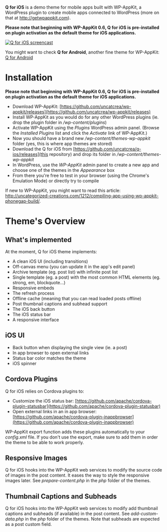 <!--
Theme Name: Q for iOS
Description: A clean and simple iOS app news theme featuring: back button, content refresh, custom post types, embeds, infinite list, network detection, off-canvas menu, offline content, pages, posts, responsive, touch, transitions
Version: 1.0.6
Theme URI: https://github.com/uncatcrea/q-ios/
Author: Uncategorized Creations			
Author URI: http://uncategorized-creations.com	
WP-AppKit Version Required: >= 0.6
License: GPL-2.0+
License URI: http://www.gnu.org/licenses/gpl-2.0.txt
Copyright: 2016 Uncategorized Creations	
-->

**Q for iOS** is a demo theme for mobile apps built with WP-AppKit, a WordPress plugin to create mobile apps connected to WordPress (more on that at http://getwpappkit.com).

**Please note that beginning with WP-AppKit 0.6, Q for iOS is pre-installed on plugin activation as the default theme for iOS applications.**

[![Q for iOS screencast](https://cloud.githubusercontent.com/assets/6179747/16109069/3ce3516c-33a7-11e6-8b90-507d661a3ffc.png)](https://www.youtube.com/watch?v=jkjtkH6wDys)

You might want to check **Q for Android**, another fine theme for WP-AppKit: [Q for Android](https://github.com/uncatcrea/q-android)

# Installation

**Please note that beginning with WP-AppKit 0.6, Q for iOS is pre-installed on plugin activation as the default theme for iOS applications.**

* Download WP-AppKit: [https://github.com/uncatcrea/wp-appkit/releases](https://github.com/uncatcrea/wp-appkit/releases)
* Install WP-AppKit as you would do for any other WordPress plugins (ie. drop the plugin folder in */wp-content/plugins*)
* Activate WP-AppKit using the _Plugins_ WordPress admin panel. (Browse the *Installed Plugins* list and click the *Activate* link of WP-AppKit.)
* Now you should have a brand new */wp-content/themes-wp-appkit* folder (yes, this is where app themes are stored)
* Download the Q for iOS from [https://github.com/uncatcrea/q-ios/releases](this repository) and drop its folder in */wp-content/themes-wp-appkit*
* In WordPress, use the *WP-AppKit* admin panel to create a new app and choose one of the themes in the *Appearance* box
* From there you're free to test in your browser (using the Chrome's Emulation Mode) or directly try to compile

If new to WP-AppKit, you might want to read this article: http://uncategorized-creations.com/1212/compiling-app-using-wp-appkit-phonegap-build/.

# Theme's Overview

## What's implemented
At the moment, Q for iOS theme implements:
* A clean iOS UI (including transitions)
* Off-canvas menu (you can update it in the app's edit panel)
* Archive template (eg. post list) with infinite post list
* Single template (eg. a post) with the most common HTML elements (eg. strong, em, blockquote...)
* Responsive embeds
* The refresh process
* Offline cache (meaning that you can read loaded posts offline)
* Post thumbnail captions and subhead support
* The iOS back button
* The iOS status bar 
* A responsive interface

## iOS UI
* Back button when displaying the single view (ie. a post)
* In app browser to open external links
* Status bar color matches the theme
* iOS spinner

## Cordova Plugins
Q for iOS relies on Cordova plugins to:
* Customize the iOS status bar: [https://github.com/apache/cordova-plugin-statusbar](https://github.com/apache/cordova-plugin-statusbar)
* Open external links in an in app browser: [https://github.com/apache/cordova-plugin-inappbrowser](https://github.com/apache/cordova-plugin-inappbrowser)

WP-AppKit export function adds these plugins automatically to your *config.xml* file. If you don't use the export, make sure to add them in order the theme to be able to work properly.

## Responsive Images
Q for iOS hooks into the WP-AppKit web services to modify the source code of images in the post content. It eases the way to style the responsive images later. See *prepare-content.php* in the *php* folder of the themes.

## Thumbnail Captions and Subheads
Q for iOS hooks into the WP-AppKit web services to modify add thumbnail captions and subheads (if available) in the post content. See *add-custom-data.php* in the *php* folder of the themes. Note that subheads are expected as a post custom field.
